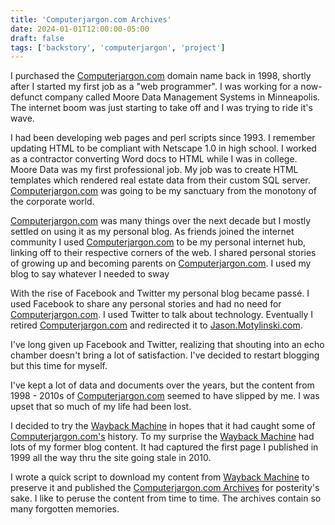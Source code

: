 ```yaml
---
title: 'Computerjargon.com Archives'
date: 2024-01-01T12:00:00-05:00
draft: false
tags: ['backstory', 'computerjargon', 'project']
---
```


I purchased the [Computerjargon.com](https://www.computerjargon.com) domain name back in 1998, shortly after I started my first job as a "web programmer". I was working for a now-defunct company called Moore Data Management Systems in Minneapolis. The internet boom was just starting to take off and I was trying to ride it's wave.

I had been developing web pages and perl scripts since 1993. I remember updating HTML to be compliant with Netscape 1.0 in high school. I worked as a contractor converting Word docs to HTML while I was in college. Moore Data was my first professional job. My job was to create HTML templates which rendered real estate data from their custom SQL server. [Computerjargon.com](https://www.computerjargon.com) was going to be my sanctuary from the monotony of the corporate world.

[Computerjargon.com](https://www.computerjargon.com) was many things over the next decade but I mostly settled on using it as my personal blog. As friends joined the internet community I used [Computerjargon.com](https://www.computerjargon.com) to be my personal internet hub, linking off to their respective corners of the web. I shared personal stories of growing up and becoming parents on [Computerjargon.com](https://www.computerjargon.com). I used my blog to say whatever I needed to sway

With the rise of Facebook and Twitter my personal blog became passé. I used Facebook to share any personal stories and had no need for [Computerjargon.com](https://www.computerjargon.com). I used Twitter to talk about technology. Eventually I retired [Computerjargon.com](https://www.computerjargon.com) and redirected it to [Jason.Motylinski.com](https://jason.motylinski.com).

I've long given up Facebook and Twitter, realizing that shouting into an echo chamber doesn't bring a lot of satisfaction. I've decided to restart blogging but this time for myself. 

I've kept a lot of data and documents over the years, but the content from 1998 - 2010s of [Computerjargon.com](https://www.computerjargon.com) seemed to have slipped by me. I was upset that so much of my life had been lost.

I decided to try the [Wayback Machine](https://archive.org/web/) in hopes that it had caught some of [Computerjargon.com's](https://www.computerjargon.com) history. To my surprise the [Wayback Machine](https://archive.org/web/) had lots of my former blog content. It had captured the first page I published in 1999 all the way thru the site going stale in 2010.

I wrote a quick script to download my content from [Wayback Machine](https://archive.org/web/) to preserve it and published the [Computerjargon.com Archives](projects/computerjargonarchives/) for posterity's sake. I like to peruse the content from time to time. The archives contain so many forgotten memories.